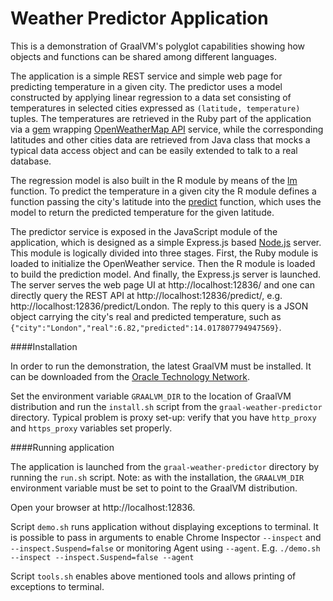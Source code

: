 # Weather Predictor Application

This is a demonstration of GraalVM's polyglot capabilities showing
how objects and functions can be shared among different languages.

The application is a simple REST service and simple web page for predicting temperature in
a given city. The predictor uses a model constructed by applying linear regression
to a data set consisting of temperatures in selected cities expressed as
`(latitude, temperature)` tuples. The temperatures are retrieved in the Ruby part of the application
via a [gem](https://rubygems.org/gems/openweather2/versions/0.1.8) wrapping [OpenWeatherMap API](http://openweathermap.org) service,
while the corresponding latitudes and other cities data are retrieved from Java
class that mocks a typical data access object and can be easily extended to talk
to a real database.

The regression model is also built in the R module by means of the [lm](https://stat.ethz.ch/R-manual/R-devel/library/stats/html/lm.html) function. To predict the temperature
in a given city the R module defines a function passing the city's latitude into the
[predict](https://stat.ethz.ch/R-manual/R-devel/library/stats/html/predict.lm.html)
function, which uses the model to return the predicted temperature for the given latitude.

The predictor service is exposed in the JavaScript module of the application, which is
designed as a simple Express.js based [Node.js](https://nodejs.org/en/) server. This module is logically divided into three stages. First,
the Ruby module is loaded to initialize the OpenWeather service. Then the R module is loaded
to build the prediction model. And finally, the Express.js server is launched.
The server serves the web page UI at http://localhost:12836/ and one can directly
query the REST API at http://localhost:12836/predict/<city>, e.g.
http://localhost:12836/predict/London. The reply to this query is a JSON object carrying
the city's real and predicted temperature, such as
`{"city":"London","real":6.82,"predicted":14.017807794947569}`.

####Installation

In order to run the demonstration, the latest GraalVM must be installed. It can be
downloaded from the [Oracle Technology Network](http://www.oracle.com/technetwork/oracle-labs/program-languages/downloads/index.html).

Set the environment variable `GRAALVM_DIR` to the location of GraalVM distribution
and run the `install.sh` script from the `graal-weather-predictor` directory.
Typical problem is proxy set-up: verify that you have `http_proxy` and `https_proxy`
variables set properly.

####Running application

The application is launched from the `graal-weather-predictor` directory
by running the `run.sh` script. Note: as with the installation, the `GRAALVM_DIR`
environment variable must be set to point to the GraalVM distribution.

Open your browser at http://localhost:12836.

Script `demo.sh` runs application without displaying exceptions to terminal. It is possible to pass in arguments to enable Chrome Inspector `--inspect` and `--inspect.Suspend=false` or monitoring Agent using `--agent`. E.g. `./demo.sh --inspect --inspect.Suspend=false --agent`

Script `tools.sh` enables above mentioned tools and allows printing of exceptions to terminal.
